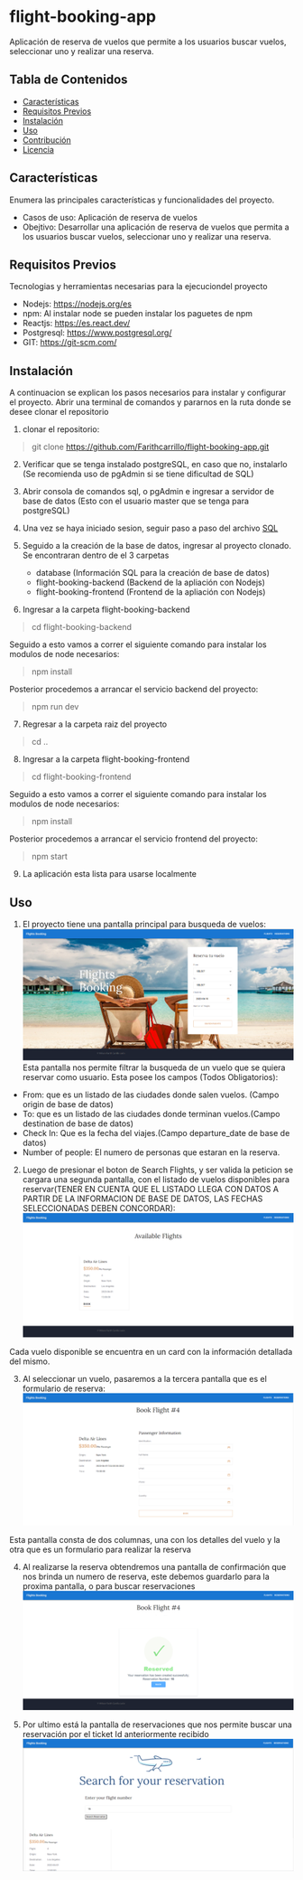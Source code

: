 # flight-booking-app
Aplicación de reserva de vuelos que permite a los usuarios buscar vuelos, seleccionar uno y realizar una reserva.

## Tabla de Contenidos

- [Características](#características)
- [Requisitos Previos](#requisitos-previos)
- [Instalación](#instalación)
- [Uso](#uso)
- [Contribución](#contribución)
- [Licencia](#licencia)

## Características

Enumera las principales características y funcionalidades del proyecto.

- Casos de uso: Aplicación de reserva de vuelos
- Obejtivo: Desarrollar una aplicación de reserva de vuelos que permita a los usuarios buscar vuelos, seleccionar uno y realizar una reserva.

## Requisitos Previos

Tecnologias y herramientas necesarias para la ejecuciondel proyecto

- Nodejs: https://nodejs.org/es
- npm: Al instalar node se pueden instalar los paguetes de npm
- Reactjs: https://es.react.dev/
- Postgresql: https://www.postgresql.org/
- GIT: https://git-scm.com/
 

## Instalación

A continuacion se explican los pasos necesarios para instalar y configurar el proyecto.
Abrir una terminal de comandos y pararnos en la ruta donde se desee clonar el repositorio
1. clonar el repositorio: 
>git clone https://github.com/Farithcarrillo/flight-booking-app.git

2. Verificar que se tenga instalado postgreSQL, en caso que no, instalarlo (Se recomienda uso de pgAdmin si se tiene dificultad de SQL)

3. Abrir consola de comandos sql, o pgAdmin e ingresar a servidor de base de datos (Esto con el usuario master que se tenga para postgreSQL)

4. Una vez se haya iniciado sesion, seguir paso a paso del archivo [SQL](database/db.sql)

5. Seguido a la creación de la base de datos, ingresar al proyecto clonado. Se encontraran dentro de el 3 carpetas
    - database (Información SQL para la creación de base de datos)
    - flight-booking-backend (Backend de la apliación con Nodejs)
    - flight-booking-frontend (Frontend de la apliación con Nodejs)

6. Ingresar a la carpeta flight-booking-backend
>cd flight-booking-backend

Seguido a esto vamos a correr el siguiente comando para instalar los modulos de node necesarios:
>npm install

Posterior procedemos a arrancar el servicio backend del proyecto:
>npm run dev

7. Regresar a la carpeta raiz del proyecto
>cd ..

8. Ingresar a la carpeta flight-booking-frontend
>cd flight-booking-frontend

Seguido a esto vamos a correr el siguiente comando para instalar los modulos de node necesarios:
>npm install

Posterior procedemos a arrancar el servicio frontend del proyecto:
>npm start

9. La aplicación esta lista para usarse localmente

## Uso

1. El proyecto tiene una pantalla principal para busqueda de vuelos:
![Pantalla principal](main.png)
Esta pantalla nos permite filtrar la busqueda de un vuelo que se quiera reservar como usuario. Esta posee los campos (Todos Obligatorios):
- From: que es un listado de las ciudades donde salen vuelos. (Campo origin de base de datos)
- To: que es un listado de las ciudades donde terminan vuelos.(Campo destination de base de datos)
- Check In: Que es la fecha del viajes.(Campo departure_date de base de datos)
- Number of people: El numero de personas que estaran en la reserva.

2. Luego de presionar el boton de Search Flights, y ser valida la peticion se cargara una segunda pantalla, con el listado de vuelos disponibles para reservar(TENER EN CUENTA QUE EL LISTADO LLEGA CON DATOS A PARTIR DE LA INFORMACION DE BASE DE DATOS, LAS FECHAS SELECCIONADAS DEBEN CONCORDAR):
![Segunda Pantalla](second.png)

Cada vuelo disponible se encuentra en un card con la información detallada del mismo.

3. Al seleccionar un vuelo, pasaremos a la tercera pantalla que es el formulario de reserva:
![Tercera Pantalla](three.png)

Esta pantalla consta de dos columnas, una con los detalles del vuelo y la otra que es un formulario para realizar la reserva

4. Al realizarse la reserva obtendremos una pantalla de confirmación que nos brinda un numero de reserva, este debemos guardarlo para la proxima pantalla, o para buscar reservaciones
![Cuarta Pantalla](4.png)

5. Por ultimo está la pantalla de reservaciones que nos permite buscar una reservación por el ticket Id anteriormente recibido
![Quinta Pantalla](5.png)

